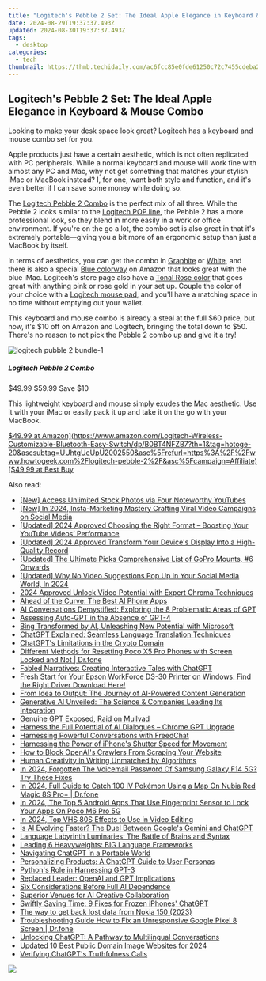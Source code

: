 ```yaml
---
title: "Logitech's Pebble 2 Set: The Ideal Apple Elegance in Keyboard & Mouse Combo"
date: 2024-08-29T19:37:37.493Z
updated: 2024-08-30T19:37:37.493Z
tags:
  - desktop
categories:
  - tech
thumbnail: https://thmb.techidaily.com/ac6fcc85e0fde61250c72c7455cdeba283035fd7fed1fa3496121c2d71b4b3d4.jpg
---
```


## Logitech's Pebble 2 Set: The Ideal Apple Elegance in Keyboard & Mouse Combo

Looking to make your desk space look great? Logitech has a keyboard and mouse combo set for you.

 Apple products just have a certain aesthetic, which is not often replicated with PC peripherals. While a normal keyboard and mouse will work fine with almost any PC and Mac, why not get something that matches your stylish iMac or MacBook instead? I, for one, want both style and function, and it's even better if I can save some money while doing so.

 The [Logitech Pebble 2 Combo](https://www.amazon.com/Logitech-Wireless-Customizable-Bluetooth-Easy-Switch/dp/B0BT4NFZB7?th=1&tag=hotoge-20&ascsubtag=UUhtgUeUpU2002550&asc%5Frefurl=https%3A%2F%2Fwww.howtogeek.com%2Flogitech-pebble-2%2F&asc%5Fcampaign=Affiliate) is the perfect mix of all three. While the Pebble 2 looks similar to the [Logitech POP line](https://www.amazon.com/Logitech-Mechanical-Customizable-Connectivity-Multi-Device/dp/B09KGW7CNN?tag=hotoge-20&ascsubtag=UUhtgUeUpU2002550&asc%5Frefurl=https%3A%2F%2Fwww.howtogeek.com%2Flogitech-pebble-2%2F&asc%5Fcampaign=Affiliate), the Pebble 2 has a more professional look, so they blend in more easily in a work or office environment. If you're on the go a lot, the combo set is also great in that it's extremely portable—giving you a bit more of an ergonomic setup than just a MacBook by itself.

 In terms of aesthetics, you can get the combo in [Graphite](https://www.amazon.com/Logitech-Wireless-Customizable-Bluetooth-Easy-Switch/dp/B0BT4DNHS5?th=1&tag=hotoge-20&ascsubtag=UUhtgUeUpU2002550&asc%5Frefurl=https%3A%2F%2Fwww.howtogeek.com%2Flogitech-pebble-2%2F&asc%5Fcampaign=Affiliate) or [White](https://www.amazon.com/Logitech-Wireless-Customizable-Bluetooth-Easy-Switch/dp/B0BT4J2KMR?th=1&tag=hotoge-20&ascsubtag=UUhtgUeUpU2002550&asc%5Frefurl=https%3A%2F%2Fwww.howtogeek.com%2Flogitech-pebble-2%2F&asc%5Fcampaign=Affiliate), and there is also a special [Blue colorway](https://www.amazon.com/Logitech-Wireless-Customizable-Bluetooth-Easy-Switch/dp/B0BT4NFZB7?th=1&tag=hotoge-20&ascsubtag=UUhtgUeUpU2002550&asc%5Frefurl=https%3A%2F%2Fwww.howtogeek.com%2Flogitech-pebble-2%2F&asc%5Fcampaign=Affiliate) on Amazon that looks great with the blue iMac. Logitech's store page also have a [Tonal Rose color](https://www.logitech.com/en-us/products/combos/pebble-2-keyboard-mouse-combo.920-012199.html) that goes great with anything pink or rose gold in your set up. Couple the color of your choice with a [Logitech mouse pad](https://amazon.com/dp/B09DV56338?tag=hotoge-20&ascsubtag=UUhtgUeUpU2002550&asc%5Frefurl=https%3A%2F%2Fwww.howtogeek.com%2Flogitech-pebble-2%2F&asc%5Fcampaign=Affiliate), and you'll have a matching space in no time without emptying out your wallet.

 This keyboard and mouse combo is already a steal at the full $60 price, but now, it's $10 off on Amazon and Logitech, bringing the total down to $50\. There's no reason to not pick the Pebble 2 combo up and give it a try!

![logitech pubble 2 bundle-1](https://static1.howtogeekimages.com/wordpress/wp-content/uploads/2024/04/logitech-pubble-2-bundle-1.png) 

#####  Logitech Pebble 2 Combo

$49.99 $59.99 Save $10 

This lightweight keyboard and mouse simply exudes the Mac aesthetic. Use it with your iMac or easily pack it up and take it on the go with your MacBook.

[$49.99 at Amazon](https://www.amazon.com/Logitech-Wireless-Customizable-Bluetooth-Easy-Switch/dp/B0BT4NFZB7?th=1&tag=hotoge-20&ascsubtag=UUhtgUeUpU2002550&asc%5Frefurl=https%3A%2F%2Fwww.howtogeek.com%2Flogitech-pebble-2%2F&asc%5Fcampaign=Affiliate) [$49.99 at Best Buy](https://shop-links.co/link/?exclusive=1&publisher_slug=itechdaily19598&url=https%3A%2F%2Fwww.bestbuy.com%2Fsite%2Flogitech-pebble-2-combo-compact-wireless-scissor-keyboard-and-mouse-bundle-for-windows-macos-ipados-chrome-graphite%2F6554350.p%3FskuId%3D6554350)

<ins class="adsbygoogle"
     style="display:block"
     data-ad-format="autorelaxed"
     data-ad-client="ca-pub-7571918770474297"
     data-ad-slot="1223367746"></ins>



<ins class="adsbygoogle"
     style="display:block"
     data-ad-client="ca-pub-7571918770474297"
     data-ad-slot="8358498916"
     data-ad-format="auto"
     data-full-width-responsive="true"></ins>

<span class="atpl-alsoreadstyle">Also read:</span>
<div><ul>
<li><a href="https://youtube-video-recordings.techidaily.com/new-access-unlimited-stock-photos-via-four-noteworthy-youtubes/"><u>[New] Access Unlimited Stock Photos via Four Noteworthy YouTubes</u></a></li>
<li><a href="https://instagram-video-files.techidaily.com/new-in-2024-insta-marketing-mastery-crafting-viral-video-campaigns-on-social-media/"><u>[New] In 2024, Insta-Marketing Mastery  Crafting Viral Video Campaigns on Social Media</u></a></li>
<li><a href="https://facebook-video-footage.techidaily.com/updated-2024-approved-choosing-the-right-format-boosting-your-youtube-videos-performance/"><u>[Updated] 2024 Approved  Choosing the Right Format – Boosting Your YouTube Videos’ Performance</u></a></li>
<li><a href="https://remote-screen-capture.techidaily.com/updated-2024-approved-transform-your-devices-display-into-a-high-quality-record/"><u>[Updated] 2024 Approved  Transform Your Device's Display Into a High-Quality Record</u></a></li>
<li><a href="https://some-approaches.techidaily.com/updated-the-ultimate-picks-comprehensive-list-of-gopro-mounts-6-onwards/"><u>[Updated] The Ultimate Picks  Comprehensive List of GoPro Mounts, #6 Onwards</u></a></li>
<li><a href="https://facebook-clips.techidaily.com/updated-why-no-video-suggestions-pop-up-in-your-social-media-world-in-2024/"><u>[Updated] Why No Video Suggestions Pop Up in Your Social Media World, In 2024</u></a></li>
<li><a href="https://youtube-sure.techidaily.com/approved-unlock-video-potential-with-expert-chroma-techniques/"><u>2024 Approved  Unlock Video Potential with Expert Chroma Techniques</u></a></li>
<li><a href="https://tech-savvy.techidaily.com/ahead-of-the-curve-the-best-ai-phone-apps/"><u>Ahead of the Curve: The Best AI Phone Apps</u></a></li>
<li><a href="https://tech-savvy.techidaily.com/ai-conversations-demystified-exploring-the-8-problematic-areas-of-gpt/"><u>AI Conversations Demystified: Exploring the 8 Problematic Areas of GPT</u></a></li>
<li><a href="https://tech-savvy.techidaily.com/assessing-auto-gpt-in-the-absence-of-gpt-4/"><u>Assessing Auto-GPT in the Absence of GPT-4</u></a></li>
<li><a href="https://tech-savvy.techidaily.com/bing-transformed-by-ai-unleashing-new-potential-with-microsoft/"><u>Bing Transformed by AI, Unleashing New Potential with Microsoft</u></a></li>
<li><a href="https://tech-savvy.techidaily.com/chatgpt-explained-seamless-language-translation-techniques/"><u>ChatGPT Explained: Seamless Language Translation Techniques</u></a></li>
<li><a href="https://tech-savvy.techidaily.com/chatgpts-limitations-in-the-crypto-domain/"><u>ChatGPT's Limitations in the Crypto Domain</u></a></li>
<li><a href="https://techidaily.com/different-methods-for-resetting-poco-x5-pro-phones-with-screen-locked-and-not-drfone-by-drfone-reset-android-reset-android/"><u>Different Methods for Resetting Poco X5 Pro Phones with Screen Locked and Not | Dr.fone</u></a></li>
<li><a href="https://tech-savvy.techidaily.com/fabled-narratives-creating-interactive-tales-with-chatgpt/"><u>Fabled Narratives: Creating Interactive Tales with ChatGPT</u></a></li>
<li><a href="https://tech-savvy.techidaily.com/fresh-start-for-your-epson-workforce-ds-30-printer-on-windows-find-the-right-driver-download-here/"><u>Fresh Start for Your Epson WorkForce DS-30 Printer on Windows: Find the Right Driver Download Here!</u></a></li>
<li><a href="https://tech-savvy.techidaily.com/from-idea-to-output-the-journey-of-ai-powered-content-generation/"><u>From Idea to Output: The Journey of AI-Powered Content Generation</u></a></li>
<li><a href="https://tech-savvy.techidaily.com/generative-ai-unveiled-the-science-and-companies-leading-its-integration/"><u>Generative AI Unveiled: The Science & Companies Leading Its Integration</u></a></li>
<li><a href="https://tech-savvy.techidaily.com/genuine-gpt-exposed-raid-on-mullvad/"><u>Genuine GPT Exposed, Raid on Mullvad</u></a></li>
<li><a href="https://tech-savvy.techidaily.com/harness-the-full-potential-of-ai-dialogues-chrome-gpt-upgrade/"><u>Harness the Full Potential of AI Dialogues – Chrome GPT Upgrade</u></a></li>
<li><a href="https://tech-savvy.techidaily.com/harnessing-powerful-conversations-with-freedchat/"><u>Harnessing Powerful Conversations with FreedChat</u></a></li>
<li><a href="https://article-tips.techidaily.com/harnessing-the-power-of-iphones-shutter-speed-for-movement/"><u>Harnessing the Power of iPhone's Shutter Speed for Movement</u></a></li>
<li><a href="https://tech-savvy.techidaily.com/how-to-block-openais-crawlers-from-scraping-your-website/"><u>How to Block OpenAI's Crawlers From Scraping Your Website</u></a></li>
<li><a href="https://tech-savvy.techidaily.com/human-creativity-in-writing-unmatched-by-algorithms/"><u>Human Creativity in Writing Unmatched by Algorithms</u></a></li>
<li><a href="https://android-unlock.techidaily.com/in-2024-forgotten-the-voicemail-password-of-samsung-galaxy-f14-5g-try-these-fixes-by-drfone-android/"><u>In 2024, Forgotten The Voicemail Password Of Samsung Galaxy F14 5G? Try These Fixes</u></a></li>
<li><a href="https://pokemon-go-android.techidaily.com/in-2024-full-guide-to-catch-100-iv-pokemon-using-a-map-on-nubia-red-magic-8s-proplus-drfone-by-drfone-virtual-android/"><u>In 2024, Full Guide to Catch 100 IV Pokémon Using a Map On Nubia Red Magic 8S Pro+ | Dr.fone</u></a></li>
<li><a href="https://easy-unlock-android.techidaily.com/in-2024-the-top-5-android-apps-that-use-fingerprint-sensor-to-lock-your-apps-on-poco-m6-pro-5g-by-drfone-android/"><u>In 2024, The Top 5 Android Apps That Use Fingerprint Sensor to Lock Your Apps On Poco M6 Pro 5G</u></a></li>
<li><a href="https://some-guidance.techidaily.com/in-2024-top-vhs-80s-effects-to-use-in-video-editing/"><u>In 2024, Top VHS 80S Effects to Use in Video Editing</u></a></li>
<li><a href="https://tech-savvy.techidaily.com/is-ai-evolving-faster-the-duel-between-googles-gemini-and-chatgpt/"><u>Is AI Evolving Faster? The Duel Between Google's Gemini and ChatGPT</u></a></li>
<li><a href="https://tech-savvy.techidaily.com/language-labyrinth-luminaries-the-battle-of-brains-and-syntax/"><u>Language Labyrinth Luminaries: The Battle of Brains and Syntax</u></a></li>
<li><a href="https://tech-savvy.techidaily.com/leading-6-heavyweights-big-language-frameworks/"><u>Leading 6 Heavyweights: BIG Language Frameworks</u></a></li>
<li><a href="https://tech-savvy.techidaily.com/navigating-chatgpt-in-a-portable-world/"><u>Navigating ChatGPT in a Portable World</u></a></li>
<li><a href="https://tech-savvy.techidaily.com/personalizing-products-a-chatgpt-guide-to-user-personas/"><u>Personalizing Products: A ChatGPT Guide to User Personas</u></a></li>
<li><a href="https://tech-savvy.techidaily.com/pythons-role-in-harnessing-gpt-3/"><u>Python's Role in Harnessing GPT-3</u></a></li>
<li><a href="https://tech-savvy.techidaily.com/replaced-leader-openai-and-gpt-implications/"><u>Replaced Leader: OpenAI and GPT Implications</u></a></li>
<li><a href="https://tech-savvy.techidaily.com/six-considerations-before-full-ai-dependence/"><u>Six Considerations Before Full AI Dependence</u></a></li>
<li><a href="https://tech-savvy.techidaily.com/superior-venues-for-ai-creative-collaboration/"><u>Superior Venues for AI Creative Collaboration</u></a></li>
<li><a href="https://tech-savvy.techidaily.com/swiftly-saving-time-9-fixes-for-frozen-iphones-chatgpt/"><u>Swiftly Saving Time: 9 Fixes for Frozen iPhones' ChatGPT</u></a></li>
<li><a href="https://techidaily.com/the-way-to-get-back-lost-data-from-nokia-150-2023-by-fonelab-android-recover-data/"><u>The way to get back lost data from Nokia 150 (2023)</u></a></li>
<li><a href="https://howto.techidaily.com/troubleshooting-guide-how-to-fix-an-unresponsive-google-pixel-8-screen-drfone-by-drfone-fix-android-problems-fix-android-problems/"><u>Troubleshooting Guide How to Fix an Unresponsive Google Pixel 8 Screen | Dr.fone</u></a></li>
<li><a href="https://tech-savvy.techidaily.com/unlocking-chatgpt-a-pathway-to-multilingual-conversations/"><u>Unlocking ChatGPT: A Pathway to Multilingual Conversations</u></a></li>
<li><a href="https://video-content-creator.techidaily.com/updated-10-best-public-domain-image-websites-for-2024/"><u>Updated 10 Best Public Domain Image Websites for 2024</u></a></li>
<li><a href="https://tech-savvy.techidaily.com/verifying-chatgpts-truthfulness-calls/"><u>Verifying ChatGPT's Truthfulness Calls</u></a></li>
</ul></div>

<!-- affiliate ads begin -->
<a href="https://shop.manycam.com/order/checkout.php?PRODS=17728032&QTY=1&AFFILIATE=108875&CART=1"><img src="https://secure.avangate.com/images/merchant/8230bea7d54bcdf99cdfe85cb07313d5/mcaffbanner920x120.png" border="0"></a>
<!-- affiliate ads end -->